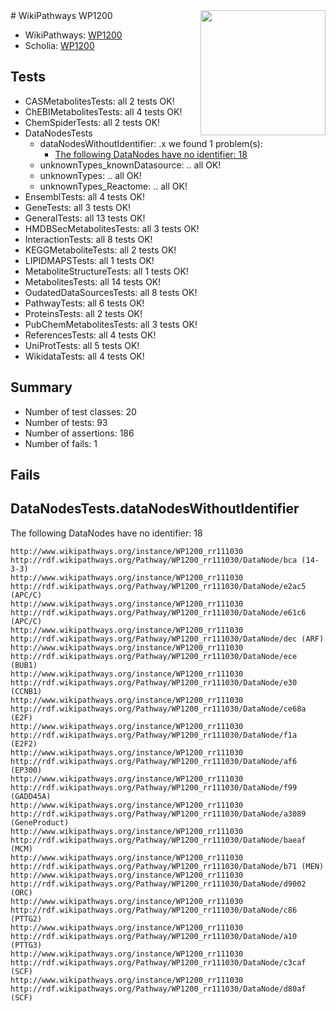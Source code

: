 <img style="float: right; width: 200px" src="https://upload.wikimedia.org/wikipedia/commons/thumb/8/83/Wplogo_with_text_500.png/640px-Wplogo_with_text_500.png" />
# WikiPathways WP1200

* WikiPathways: [WP1200](https://wikipathways.org/pathways/WP1200)
* Scholia: [WP1200](https://scholia.toolforge.org/wikipathways/WP1200)
## Tests
* CASMetabolitesTests: all 2 tests OK!
* ChEBIMetabolitesTests: all 4 tests OK!
* ChemSpiderTests: all 2 tests OK!
* DataNodesTests
    * dataNodesWithoutIdentifier: .x we found 1 problem(s):
        * [The following DataNodes have no identifier: 18](#8792c498)
    * unknownTypes_knownDatasource: .. all OK!
    * unknownTypes: .. all OK!
    * unknownTypes_Reactome: .. all OK!
* EnsemblTests: all 4 tests OK!
* GeneTests: all 3 tests OK!
* GeneralTests: all 13 tests OK!
* HMDBSecMetabolitesTests: all 3 tests OK!
* InteractionTests: all 8 tests OK!
* KEGGMetaboliteTests: all 2 tests OK!
* LIPIDMAPSTests: all 1 tests OK!
* MetaboliteStructureTests: all 1 tests OK!
* MetabolitesTests: all 14 tests OK!
* OudatedDataSourcesTests: all 8 tests OK!
* PathwayTests: all 6 tests OK!
* ProteinsTests: all 2 tests OK!
* PubChemMetabolitesTests: all 3 tests OK!
* ReferencesTests: all 4 tests OK!
* UniProtTests: all 5 tests OK!
* WikidataTests: all 4 tests OK!


## Summary

* Number of test classes: 20
* Number of tests: 93
* Number of assertions: 186
* Number of fails: 1

## Fails

<a name="8792c498" />

## DataNodesTests.dataNodesWithoutIdentifier

The following DataNodes have no identifier: 18
```
http://www.wikipathways.org/instance/WP1200_rr111030 http://rdf.wikipathways.org/Pathway/WP1200_rr111030/DataNode/bca (14-3-3)
http://www.wikipathways.org/instance/WP1200_rr111030 http://rdf.wikipathways.org/Pathway/WP1200_rr111030/DataNode/e2ac5 (APC/C)
http://www.wikipathways.org/instance/WP1200_rr111030 http://rdf.wikipathways.org/Pathway/WP1200_rr111030/DataNode/e61c6 (APC/C)
http://www.wikipathways.org/instance/WP1200_rr111030 http://rdf.wikipathways.org/Pathway/WP1200_rr111030/DataNode/dec (ARF)
http://www.wikipathways.org/instance/WP1200_rr111030 http://rdf.wikipathways.org/Pathway/WP1200_rr111030/DataNode/ece (BUB1)
http://www.wikipathways.org/instance/WP1200_rr111030 http://rdf.wikipathways.org/Pathway/WP1200_rr111030/DataNode/e30 (CCNB1)
http://www.wikipathways.org/instance/WP1200_rr111030 http://rdf.wikipathways.org/Pathway/WP1200_rr111030/DataNode/ce68a (E2F)
http://www.wikipathways.org/instance/WP1200_rr111030 http://rdf.wikipathways.org/Pathway/WP1200_rr111030/DataNode/f1a (E2F2)
http://www.wikipathways.org/instance/WP1200_rr111030 http://rdf.wikipathways.org/Pathway/WP1200_rr111030/DataNode/af6 (EP300)
http://www.wikipathways.org/instance/WP1200_rr111030 http://rdf.wikipathways.org/Pathway/WP1200_rr111030/DataNode/f99 (GADD45A)
http://www.wikipathways.org/instance/WP1200_rr111030 http://rdf.wikipathways.org/Pathway/WP1200_rr111030/DataNode/a3089 (GeneProduct)
http://www.wikipathways.org/instance/WP1200_rr111030 http://rdf.wikipathways.org/Pathway/WP1200_rr111030/DataNode/baeaf (MCM)
http://www.wikipathways.org/instance/WP1200_rr111030 http://rdf.wikipathways.org/Pathway/WP1200_rr111030/DataNode/b71 (MEN)
http://www.wikipathways.org/instance/WP1200_rr111030 http://rdf.wikipathways.org/Pathway/WP1200_rr111030/DataNode/d9002 (ORC)
http://www.wikipathways.org/instance/WP1200_rr111030 http://rdf.wikipathways.org/Pathway/WP1200_rr111030/DataNode/c86 (PTTG2)
http://www.wikipathways.org/instance/WP1200_rr111030 http://rdf.wikipathways.org/Pathway/WP1200_rr111030/DataNode/a10 (PTTG3)
http://www.wikipathways.org/instance/WP1200_rr111030 http://rdf.wikipathways.org/Pathway/WP1200_rr111030/DataNode/c3caf (SCF)
http://www.wikipathways.org/instance/WP1200_rr111030 http://rdf.wikipathways.org/Pathway/WP1200_rr111030/DataNode/d80af (SCF)
```

